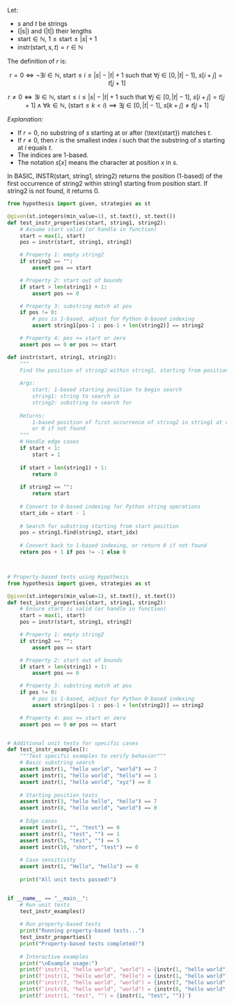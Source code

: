 Let:

- $s$ and $t$ be strings
- \(|s|\) and \(|t|\) their lengths
- $\text{start} \in \mathbb{N}$, $1 \leq \text{start} \leq |s| + 1$
- $\text{instr}(\text{start}, s, t) = r \in \mathbb{N}$

The definition of $r$ is:

$$
r = 0 \iff \neg \exists i \in \mathbb{N},\ \text{start} \leq i \leq |s| - |t| + 1 \text{ such that } \forall j \in [0, |t|-1],\ s[i + j] = t[j + 1]
$$

$$
r \neq 0 \iff \exists i \in \mathbb{N},\ \text{start} \leq i \leq |s| - |t| + 1 \text{ such that } \forall j \in [0, |t|-1],\ s[i + j] = t[j + 1] \wedge \forall k \in \mathbb{N},\ (\text{start} \leq k < i) \implies \exists j \in [0, |t|-1],\ s[k + j] \neq t[j + 1]
$$

*Explanation:*

- If $r = 0$, no substring of $s$ starting at or after \(\text{start}\) matches $t$.
- If $r \neq 0$, then $r$ is the smallest index $i$ such that the substring of $s$ starting at $i$ equals $t$.
- The indices are 1-based.
- The notation $s[x]$ means the character at position $x$ in $s$.


In BASIC, INSTR(start, string1, string2) returns the position (1-based) of the first occurrence of string2 within string1 starting from position start. If string2 is not found, it returns 0.



```python
from hypothesis import given, strategies as st

@given(st.integers(min_value=1), st.text(), st.text())
def test_instr_properties(start, string1, string2):
    # Assume start valid (or handle in function)
    start = max(1, start)
    pos = instr(start, string1, string2)

    # Property 1: empty string2
    if string2 == "":
        assert pos == start

    # Property 2: start out of bounds
    if start > len(string1) + 1:
        assert pos == 0

    # Property 3: substring match at pos
    if pos != 0:
        # pos is 1-based, adjust for Python 0-based indexing
        assert string1[pos-1 : pos-1 + len(string2)] == string2

    # Property 4: pos >= start or zero
    assert pos == 0 or pos >= start
```




```python
def instr(start, string1, string2):
    """
    Find the position of string2 within string1, starting from position start.
    
    Args:
        start: 1-based starting position to begin search
        string1: string to search in
        string2: substring to search for
    
    Returns:
        1-based position of first occurrence of string2 in string1 at or after start,
        or 0 if not found
    """
    # Handle edge cases
    if start < 1:
        start = 1
    
    if start > len(string1) + 1:
        return 0
    
    if string2 == "":
        return start
    
    # Convert to 0-based indexing for Python string operations
    start_idx = start - 1
    
    # Search for substring starting from start position
    pos = string1.find(string2, start_idx)
    
    # Convert back to 1-based indexing, or return 0 if not found
    return pos + 1 if pos != -1 else 0



# Property-based tests using Hypothesis
from hypothesis import given, strategies as st

@given(st.integers(min_value=1), st.text(), st.text())
def test_instr_properties(start, string1, string2):
    # Ensure start is valid (or handle in function)
    start = max(1, start)
    pos = instr(start, string1, string2)

    # Property 1: empty string2
    if string2 == "":
        assert pos == start

    # Property 2: start out of bounds
    if start > len(string1) + 1:
        assert pos == 0

    # Property 3: substring match at pos
    if pos != 0:
        # pos is 1-based, adjust for Python 0-based indexing
        assert string1[pos-1 : pos-1 + len(string2)] == string2

    # Property 4: pos >= start or zero
    assert pos == 0 or pos >= start


# Additional unit tests for specific cases
def test_instr_examples():
    """Test specific examples to verify behavior"""
    # Basic substring search
    assert instr(1, "hello world", "world") == 7
    assert instr(1, "hello world", "hello") == 1
    assert instr(1, "hello world", "xyz") == 0
    
    # Starting position tests
    assert instr(3, "hello hello", "hello") == 7
    assert instr(8, "hello world", "world") == 0
    
    # Edge cases
    assert instr(1, "", "test") == 0
    assert instr(1, "test", "") == 1
    assert instr(5, "test", "") == 5
    assert instr(10, "short", "test") == 0
    
    # Case sensitivity
    assert instr(1, "Hello", "hello") == 0
    
    print("All unit tests passed!")


if __name__ == "__main__":
    # Run unit tests
    test_instr_examples()
    
    # Run property-based tests
    print("Running property-based tests...")
    test_instr_properties()
    print("Property-based tests completed!")
    
    # Interactive examples
    print("\nExample usage:")
    print(f'instr(1, "hello world", "world") = {instr(1, "hello world", "world")}')
    print(f'instr(1, "hello world", "hello") = {instr(1, "hello world", "hello")}')
    print(f'instr(7, "hello world", "world") = {instr(7, "hello world", "world")}')
    print(f'instr(8, "hello world", "world") = {instr(8, "hello world", "world")}')
    print(f'instr(1, "test", "") = {instr(1, "test", "")}')
```

